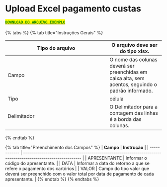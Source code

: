 # Upload Excel pagamento custas

#### [<mark style="color:green;">`DOWNLOAD DO ARQUIVO EXEMPLO`</mark>](https://github.com/p21sistemas/manual-cra-21/blob/main/CUSTAS\_CARTORIO.xlsx?raw=true)

{% tabs %}
{% tab title="Instruções Gerais" %}
<table><thead><tr><th width="312">Tipo do arquivo</th><th>O arquivo deve ser do tipo xlsx.</th></tr></thead><tbody><tr><td>Campo</td><td>O nome das colunas deverá ser preenchidas em caixa alta, sem acentos, seguindo o padrão informado. </td></tr><tr><td>Tipo</td><td>célula</td></tr><tr><td>Delimitador</td><td>O Delimitador para a contagem das linhas é a borda das colunas.</td></tr></tbody></table>
{% endtab %}

{% tab title="Preenchimento  dos Campos" %}
| **Campo**    | **Instrução**                                                                                               |
| ------------ | ----------------------------------------------------------------------------------------------------------- |
| APRESENTANTE | Informar o código do apresentante.                                                                          |
| DATA         | Informar a data do retorno a que se refere o pagamento dos cartórios                                        |
| VALOR        | Campo do tipo valor que deverá ser preenchido com o valor total por data de pagamento de cada apresentante. |
{% endtab %}
{% endtabs %}
